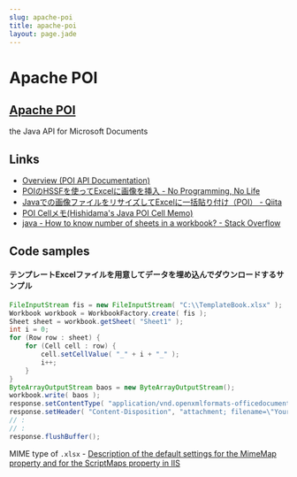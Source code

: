 ```yaml
---
slug: apache-poi
title: apache-poi
layout: page.jade
---
```


# Apache POI

<div id="gollum-heading">
  <h2>
    <a href="http://poi.apache.org/">Apache POI</a>
  </h2>
  <p>the Java API for Microsoft Documents</p>
</div>

## Links

- [Overview (POI API Documentation)](http://poi.apache.org/apidocs/overview-summary.html)
- [POIのHSSFを使ってExcelに画像を挿入 - No Programming, No Life](http://npnl.hatenablog.jp/entry/20081122/1227337357)
- [Javaでの画像ファイルをリサイズしてExcelに一括貼り付け（POI） - Qiita](http://qiita.com/mojaie/items/ace880e817e80f7746c0)
- [POI Cellメモ(Hishidama's Java POI Cell Memo)](http://www.ne.jp/asahi/hishidama/home/tech/apache/poi/cell.html)
- [java - How to know number of sheets in a workbook? - Stack Overflow](http://stackoverflow.com/questions/2077566/how-to-know-number-of-sheets-in-a-workbook)


## Code samples

#### テンプレートExcelファイルを用意してデータを埋め込んでダウンロードするサンプル
```java
FileInputStream fis = new FileInputStream( "C:\\TemplateBook.xlsx" );
Workbook workbook = WorkbookFactory.create( fis );
Sheet sheet = workbook.getSheet( "Sheet1" );
int i = 0;
for (Row row : sheet) {
	for (Cell cell : row) {
		cell.setCellValue( "_" + i + "_" );
		i++;
	}
}
ByteArrayOutputStream baos = new ByteArrayOutputStream();
workbook.write( baos );
response.setContentType( "application/vnd.openxmlformats-officedocument.spreadsheetml.sheet" );
response.setHeader( "Content-Disposition", "attachment; filename=\"YourBook.xlsx\"" );
// :
// :
response.flushBuffer();
```
MIME type of `.xlsx` - [Description of the default settings for the MimeMap property and for the ScriptMaps property in IIS](http://support.microsoft.com/kb/936496/en-us)
